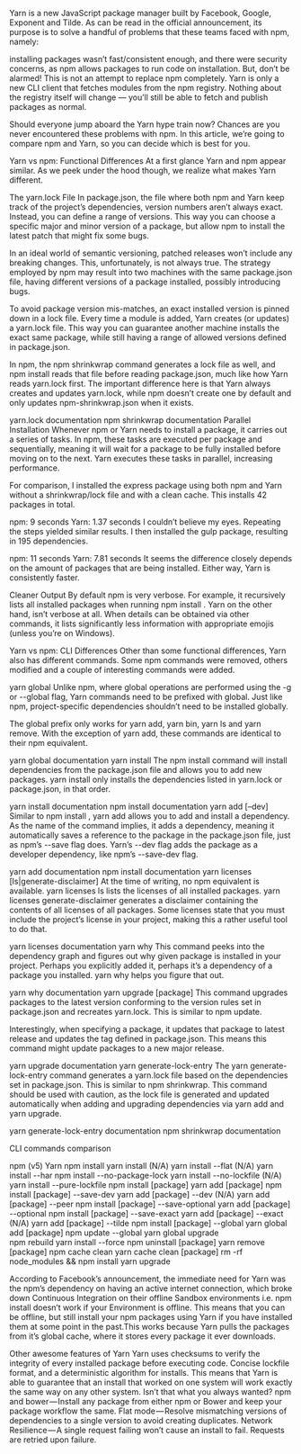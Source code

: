 Yarn is a new JavaScript package manager built by Facebook, Google, Exponent and Tilde. As can be read in the official announcement, its purpose is to solve a handful of problems that these teams faced with npm, namely:

installing packages wasn’t fast/consistent enough, and
there were security concerns, as npm allows packages to run code on installation.
But, don’t be alarmed! This is not an attempt to replace npm completely. Yarn is only a new CLI client that fetches modules from the npm registry. Nothing about the registry itself will change — you’ll still be able to fetch and publish packages as normal.

Should everyone jump aboard the Yarn hype train now? Chances are you never encountered these problems with npm. In this article, we’re going to compare npm and Yarn, so you can decide which is best for you.

Yarn vs npm: Functional Differences
At a first glance Yarn and npm appear similar. As we peek under the hood though, we realize what makes Yarn different.

The yarn.lock File
In package.json, the file where both npm and Yarn keep track of the project’s dependencies, version numbers aren’t always exact. Instead, you can define a range of versions. This way you can choose a specific major and minor version of a package, but allow npm to install the latest patch that might fix some bugs.

In an ideal world of semantic versioning, patched releases won’t include any breaking changes. This, unfortunately, is not always true. The strategy employed by npm may result into two machines with the same package.json file, having different versions of a package installed, possibly introducing bugs.

To avoid package version mis-matches, an exact installed version is pinned down in a lock file. Every time a module is added, Yarn creates (or updates) a yarn.lock file. This way you can guarantee another machine installs the exact same package, while still having a range of allowed versions defined in package.json.

In npm, the npm shrinkwrap command generates a lock file as well, and npm install reads that file before reading package.json, much like how Yarn reads yarn.lock first. The important difference here is that Yarn always creates and updates yarn.lock, while npm doesn’t create one by default and only updates npm-shrinkwrap.json when it exists.

yarn.lock documentation
npm shrinkwrap documentation
Parallel Installation
Whenever npm or Yarn needs to install a package, it carries out a series of tasks. In npm, these tasks are executed per package and sequentially, meaning it will wait for a package to be fully installed before moving on to the next. Yarn executes these tasks in parallel, increasing performance.

For comparison, I installed the express package using both npm and Yarn without a shrinkwrap/lock file and with a clean cache. This installs 42 packages in total.

npm: 9 seconds
Yarn: 1.37 seconds
I couldn’t believe my eyes. Repeating the steps yielded similar results. I then installed the gulp package, resulting in 195 dependencies.

npm: 11 seconds
Yarn: 7.81 seconds
It seems the difference closely depends on the amount of packages that are being installed. Either way, Yarn is consistently faster.

Cleaner Output
By default npm is very verbose. For example, it recursively lists all installed packages when running npm install <package>. Yarn on the other hand, isn’t verbose at all. When details can be obtained via other commands, it lists significantly less information with appropriate emojis (unless you’re on Windows).

Yarn vs npm: CLI Differences
Other than some functional differences, Yarn also has different commands. Some npm commands were removed, others modified and a couple of interesting commands were added.

yarn global
Unlike npm, where global operations are performed using the -g or --global flag, Yarn commands need to be prefixed with global. Just like npm, project-specific dependencies shouldn’t need to be installed globally.

The global prefix only works for yarn add, yarn bin, yarn ls and yarn remove. With the exception of yarn add, these commands are identical to their npm equivalent.

yarn global documentation
yarn install
The npm install command will install dependencies from the package.json file and allows you to add new packages. yarn install only installs the dependencies listed in yarn.lock or package.json, in that order.

yarn install documentation
npm install documentation
yarn add [–dev]
Similar to npm install <package>, yarn add <package> allows you to add and install a dependency. As the name of the command implies, it adds a dependency, meaning it automatically saves a reference to the package in the package.json file, just as npm’s --save flag does. Yarn’s --dev flag adds the package as a developer dependency, like npm’s --save-dev flag.

yarn add documentation
npm install documentation
yarn licenses [ls|generate-disclaimer]
At the time of writing, no npm equivalent is available. yarn licenses ls lists the licenses of all installed packages. yarn licenses generate-disclaimer generates a disclaimer containing the contents of all licenses of all packages. Some licenses state that you must include the project’s license in your project, making this a rather useful tool to do that.

yarn licenses documentation
yarn why
This command peeks into the dependency graph and figures out why given package is installed in your project. Perhaps you explicitly added it, perhaps it’s a dependency of a package you installed. yarn why helps you figure that out.

yarn why documentation
yarn upgrade [package]
This command upgrades packages to the latest version conforming to the version rules set in package.json and recreates yarn.lock. This is similar to npm update.

Interestingly, when specifying a package, it updates that package to latest release and updates the tag defined in package.json. This means this command might update packages to a new major release.

yarn upgrade documentation
yarn generate-lock-entry
The yarn generate-lock-entry command generates a yarn.lock file based on the dependencies set in package.json. This is similar to npm shrinkwrap. This command should be used with caution, as the lock file is generated and updated automatically when adding and upgrading dependencies via yarn add and yarn upgrade.

yarn generate-lock-entry documentation
npm shrinkwrap documentation


CLI commands comparison

npm (v5)	Yarn
npm install	yarn install
(N/A)	yarn install --flat
(N/A)	yarn install --har
npm install --no-package-lock	yarn install --no-lockfile
(N/A)	yarn install --pure-lockfile
npm install [package]	yarn add [package]
npm install [package] --save-dev	yarn add [package] --dev
(N/A)	yarn add [package] --peer
npm install [package] --save-optional	yarn add [package] --optional
npm install [package] --save-exact	yarn add [package] --exact
(N/A)	yarn add [package] --tilde
npm install [package] --global	yarn global add [package]
npm update --global                  	yarn global upgrade                    
npm rebuild	yarn install --force
npm uninstall [package]	yarn remove [package]
npm cache clean	yarn cache clean [package]
rm -rf node_modules && npm install	yarn upgrade


According to Facebook’s announcement, the immediate need for Yarn was the npm’s dependency on having an active internet connection, which broke down Continuous Integration on their offline Sandbox environments i.e. npm install doesn’t work if your Environment is offline.
This means that you can be offline, but still install your npm packages using Yarn if you have installed them at some point in the past.This works because Yarn pulls the packages from it’s global cache, where it stores every package it ever downloads.


Other awesome features of Yarn
Yarn uses checksums to verify the integrity of every installed package before executing code.
Concise lockfile format, and a deterministic algorithm for installs. This means that Yarn is able to guarantee that an install that worked on one system will work exactly the same way on any other system. Isn’t that what you always wanted?
npm and bower — Install any package from either npm or Bower and keep your package workflow the same.
Flat mode — Resolve mismatching versions of dependencies to a single version to avoid creating duplicates.
Network Resilience — A single request failing won’t cause an install to fail. Requests are retried upon failure.
